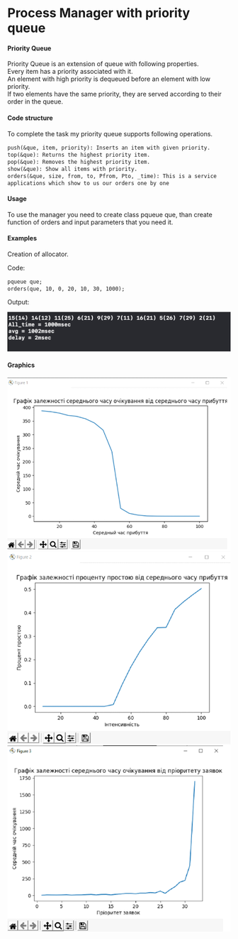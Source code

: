 <h1>
    Process Manager with priority queue
</h1>
<h4>Priority Queue</h4>

<div>
    Priority Queue is an extension of queue with following properties.
    <br>
    Every item has a priority associated with it.
    <br>
    An element with high priority is dequeued before an element with low priority.
    <br>
    If two elements have the same priority, they are served according to their order in the queue.
</div>
<h4>Code structure</h4>
    To complete the task my priority queue supports following operations.
    
    push(&que, item, priority): Inserts an item with given priority.
    top(&que): Returns the highest priority item.
    pop(&que): Removes the highest priority item.
    show(&que): Show all items with priority.
    orders(&que, size, from, to, Pfrom, Pto, _time): This is a service applications which show to us our orders one by one
<div>
</div>

<h4>Usage</h4>
<div>
To use the manager you need to create class pqueue que, than create function of orders and input parameters that you need it.
</div>

<h4>Examples</h4>

Creation of allocator.

   Code:
  
    pqueue que;
    orders(que, 10, 0, 20, 10, 30, 1000);
    
Output:
<div>
<img src="./images/output.png">
</div>

<h4>Graphics</h4>
<div>
<img src="./images/plot1.png">
</div>

<div>
<img src="./images/plot2.png">
</div>

<div>
<img src="./images/plot3.png">
</div>

   


